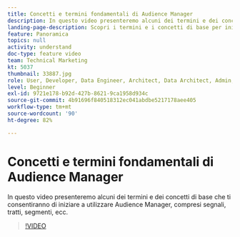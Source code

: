 ```yaml
---
title: Concetti e termini fondamentali di Audience Manager
description: In questo video presenteremo alcuni dei termini e dei concetti di base che ti consentiranno di iniziare a utilizzare Audience Manager, compresi segnali, tratti, segmenti, ecc.
landing-page-description: Scopri i termini e i concetti di base per iniziare a utilizzare Audience Manager, inclusi segnali, caratteristiche, segmenti e molto altro.
feature: Panoramica
topics: null
activity: understand
doc-type: feature video
team: Technical Marketing
kt: 5037
thumbnail: 33887.jpg
role: User, Developer, Data Engineer, Architect, Data Architect, Admin, Leader
level: Beginner
exl-id: 9721e178-b92d-427b-8621-9ca1958d934c
source-git-commit: 4b91696f840518312ec041abdbe5217178aee405
workflow-type: tm+mt
source-wordcount: '90'
ht-degree: 82%

---
```


# Concetti e termini fondamentali di Audience Manager

In questo video presenteremo alcuni dei termini e dei concetti di base che ti consentiranno di iniziare a utilizzare Audience Manager, compresi segnali, tratti, segmenti, ecc.

>[!VIDEO](https://video.tv.adobe.com/v/33887/?quality=12)
